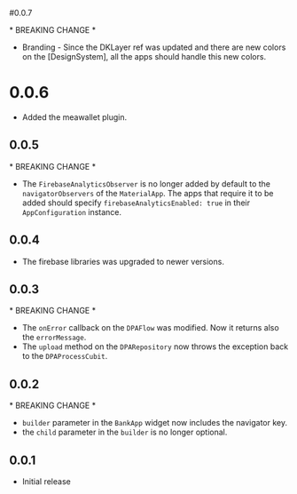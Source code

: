#0.0.7

\* BREAKING CHANGE \*

- Branding - Since the DKLayer ref was updated and there are new colors on the [DesignSystem], all the apps should handle this new colors.

# 0.0.6

- Added the meawallet plugin.

## 0.0.5

\* BREAKING CHANGE \*

- The `FirebaseAnalyticsObserver` is no longer added by default to the `navigatorObservers` of the `MaterialApp`. The apps that require it to be added should specify `firebaseAnalyticsEnabled: true` in their `AppConfiguration` instance.

## 0.0.4

- The firebase libraries was upgraded to newer versions.

## 0.0.3

\* BREAKING CHANGE \*

- The `onError` callback on the `DPAFlow` was modified. Now it returns also the `errorMessage`.
- The `upload` method on the `DPARepository` now throws the exception back to the `DPAProcessCubit`.

## 0.0.2

\* BREAKING CHANGE \*

- `builder` parameter in the `BankApp` widget now includes the navigator key.
- the `child` parameter in the `builder` is no longer optional.

## 0.0.1

- Initial release
